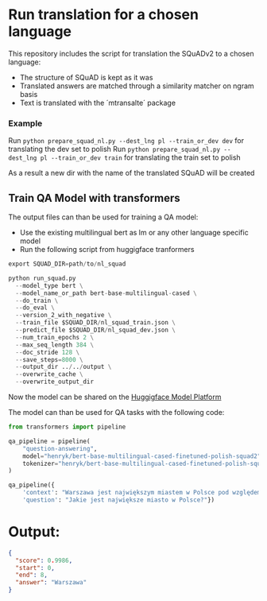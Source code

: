 # Run translation for a chosen language

This repository includes the script for translation the SQuADv2 to a chosen language:
* The structure of SQuAD is kept as it was
* Translated answers are matched through a similarity matcher on ngram basis
* Text is translated with the ´mtransalte´ package

### Example

Run `python prepare_squad_nl.py --dest_lng pl --train_or_dev dev` for translating the dev set to polish
Run `python prepare_squad_nl.py --dest_lng pl --train_or_dev train` for translating the train set to polish


As a result a new dir with the name of the translated SQuAD will be created

## Train QA Model with transformers

The output files can than be used for training a QA model:

* Use the existing multilingual bert as lm or any other language specific model
* Run the following script from huggigface tranformers

```python
export SQUAD_DIR=path/to/nl_squad

python run_squad.py
  --model_type bert \
  --model_name_or_path bert-base-multilingual-cased \
  --do_train \
  --do_eval \
  --version_2_with_negative \
  --train_file $SQUAD_DIR/nl_squad_train.json \
  --predict_file $SQUAD_DIR/nl_squad_dev.json \
  --num_train_epochs 2 \
  --max_seq_length 384 \
  --doc_stride 128 \
  --save_steps=8000 \
  --output_dir ../../output \
  --overwrite_cache \
  --overwrite_output_dir
```
Now the model can be shared on the [Huggigface Model Platform](https://huggingface.co/models)

The model can than be used for QA tasks with the following code:

```python
from transformers import pipeline

qa_pipeline = pipeline(
    "question-answering",
    model="henryk/bert-base-multilingual-cased-finetuned-polish-squad2",
    tokenizer="henryk/bert-base-multilingual-cased-finetuned-polish-squad2"
)

qa_pipeline({
    'context': "Warszawa jest największym miastem w Polsce pod względem liczby ludności i powierzchni",
    'question': "Jakie jest największe miasto w Polsce?"})

```

# Output:

```json
{
  "score": 0.9986,
  "start": 0, 
  "end": 8,
  "answer": "Warszawa"
}
```